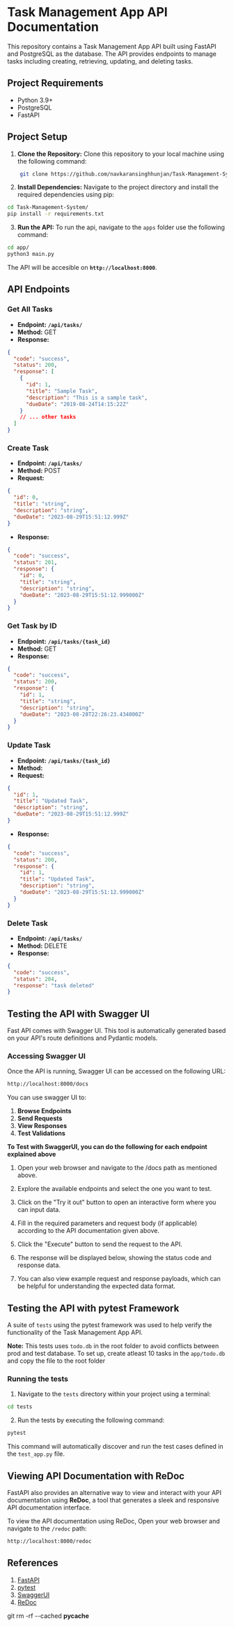 # Task Management App API Documentation

This repository contains a Task Management App API built using FastAPI and PostgreSQL as the database. The API provides endpoints to manage tasks including creating, retrieving, updating, and deleting tasks.

## Project Requirements

- Python 3.9+
- PostgreSQL
- FastAPI

## Project Setup

1. **Clone the Repository:**
   Clone this repository to your local machine using the following command:

```bash
    git clone https://github.com/navkaransinghhunjan/Task-Management-System.git
```

2. **Install Dependencies:**
   Navigate to the project directory and install the required dependencies using pip:

```bash
cd Task-Management-System/
pip install -r requirements.txt
```

3. **Run the API:**
   To run the api, navigate to the `apps` folder use the following command:

```bash
cd app/
python3 main.py
```

The API will be accesible on **`http://localhost:8000`**.

## API Endpoints

### Get All Tasks

- **Endpoint:** **`/api/tasks/`**
- **Method:** GET
- **Response:**

```json
{
  "code": "success",
  "status": 200,
  "response": [
    {
      "id": 1,
      "title": "Sample Task",
      "description": "This is a sample task",
      "dueDate": "2019-08-24T14:15:22Z"
    }
    // ... other tasks
  ]
}
```

### Create Task

- **Endpoint:** **`/api/tasks/`**
- **Method:** POST
- **Request:**

```json
{
  "id": 0,
  "title": "string",
  "description": "string",
  "dueDate": "2023-08-29T15:51:12.999Z"
}
```

- **Response:**

```json
{
  "code": "success",
  "status": 201,
  "response": {
    "id": 0,
    "title": "string",
    "description": "string",
    "dueDate": "2023-08-29T15:51:12.999000Z"
  }
}
```

### Get Task by ID

- **Endpoint:** **`/api/tasks/{task_id}`**
- **Method:** GET
- **Response:**

```json
{
  "code": "success",
  "status": 200,
  "response": {
    "id": 1,
    "title": "string",
    "description": "string",
    "dueDate": "2023-08-28T22:26:23.434000Z"
  }
}
```

### Update Task

- **Endpoint:** **`/api/tasks/{task_id}`**
- **Method:**
- **Request:**

```json
{
  "id": 1,
  "title": "Updated Task",
  "description": "string",
  "dueDate": "2023-08-29T15:51:12.999Z"
}
```

- **Response:**

```json
{
  "code": "success",
  "status": 200,
  "response": {
    "id": 1,
    "title": "Updated Task",
    "description": "string",
    "dueDate": "2023-08-29T15:51:12.999000Z"
  }
}
```

### Delete Task

- **Endpoint:** **`/api/tasks/`**
- **Method:** DELETE
- **Response:**

```json
{
  "code": "success",
  "status": 204,
  "response": "task deleted"
}
```

## Testing the API with Swagger UI

Fast API comes with Swagger UI. This tool is automatically generated based on your API's route definitions and Pydantic models.

### Accessing Swagger UI

Once the API is running, Swagger UI can be accessed on the following URL:

```bash
http://localhost:8000/docs
```

You can use swagger UI to:

1. **Browse Endpoints**
2. **Send Requests**
3. **View Responses**
4. **Test Validations**

**To Test with SwaggerUI, you can do the following for each endpoint explained above**

1. Open your web browser and navigate to the /docs path as mentioned above.

2. Explore the available endpoints and select the one you want to test.

3. Click on the "Try it out" button to open an interactive form where you can input data.

4. Fill in the required parameters and request body (if applicable) according to the API documentation given above.

5. Click the "Execute" button to send the request to the API.

6. The response will be displayed below, showing the status code and response data.

7. You can also view example request and response payloads, which can be helpful for understanding the expected data format.

## Testing the API with pytest Framework

A suite of `tests` using the pytest framework was used to help verify the functionality of the Task Management App API.

**Note:** This tests uses `todo.db` in the root folder to avoid conflicts between prod and test database.
To set up, create atleast 10 tasks in the `app/todo.db` and copy the file to the root folder

### Running the tests

1. Navigate to the `tests` directory within your project using a terminal:

```bash
cd tests
```

2. Run the tests by executing the following command:

```bash
pytest
```

This command will automatically discover and run the test cases defined in the `test_app.py` file.

## Viewing API Documentation with ReDoc

FastAPI also provides an alternative way to view and interact with your API documentation using **ReDoc**, a tool that generates a sleek and responsive API documentation interface.

To view the API documentation using ReDoc, Open your web browser and navigate to the `/redoc` path:

```bash
http://localhost:8000/redoc
```

## References

1. [FastAPI](https://fastapi.tiangolo.com/)
2. [pytest](https://docs.pytest.org/en/)
3. [SwaggerUI](https://swagger.io/tools/swagger-ui/)
4. [ReDoc](https://redocly.com/redoc/)

git rm -rf --cached __pycache__
